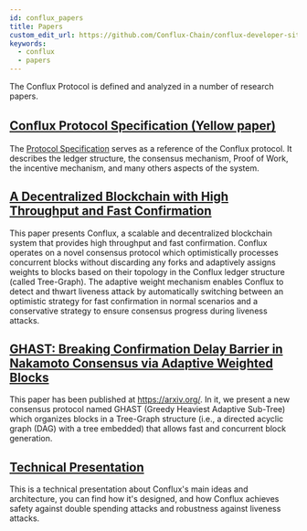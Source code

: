 ```yaml
---
id: conflux_papers
title: Papers
custom_edit_url: https://github.com/Conflux-Chain/conflux-developer-site/edit/master/docs/introduction/en/papers.md
keywords:
  - conflux
  - papers
---
```


The Conflux Protocol is defined and analyzed in a number of research papers.

## [Conﬂux Protocol Specification (Yellow paper)](https://www.confluxnetwork.org/files/Conflux_Protocol_Specification.pdf)
The [Protocol Specification](https://www.confluxnetwork.org/files/Conflux_Protocol_Specification.pdf) serves as a reference of the Conflux protocol. It describes the ledger structure, the consensus mechanism, Proof of Work, the incentive mechanism, and many others aspects of the system.

## [A Decentralized Blockchain with High Throughput and Fast Confirmation](https://www.usenix.org/conference/atc20/presentation/li-chenxing)
This paper presents Conflux, a scalable and decentralized blockchain system that provides high throughput and fast confirmation. Conflux operates on a novel consensus protocol which optimistically processes concurrent blocks without discarding any forks and adaptively assigns weights to blocks based on their topology in the Conflux ledger structure (called Tree-Graph). The adaptive weight mechanism enables Conflux to detect and thwart liveness attack by automatically switching between an optimistic strategy for fast confirmation in normal scenarios and a conservative strategy to ensure consensus progress during liveness attacks. 

## [GHAST: Breaking Confirmation Delay Barrier in Nakamoto Consensus via Adaptive Weighted Blocks](https://arxiv.org/abs/2006.01072)
This paper has been published at https://arxiv.org/. In it, we present a new consensus protocol named GHAST (Greedy Heaviest Adaptive Sub-Tree) which organizes blocks in a Tree-Graph structure (i.e., a directed acyclic graph (DAG) with a tree embedded) that allows fast and concurrent block generation.

## [Technical Presentation](https://confluxnetwork.org/files/Conflux_Technical_Presentation_20200309.pdf)
This is a technical presentation about Conflux's main ideas and architecture, you can find how it's designed, and how Conflux achieves safety against double spending attacks and robustness against liveness attacks.


